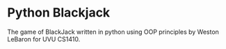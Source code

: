 # Python Blackjack
 The game of BlackJack written in python using OOP principles by Weston LeBaron for UVU CS1410.
